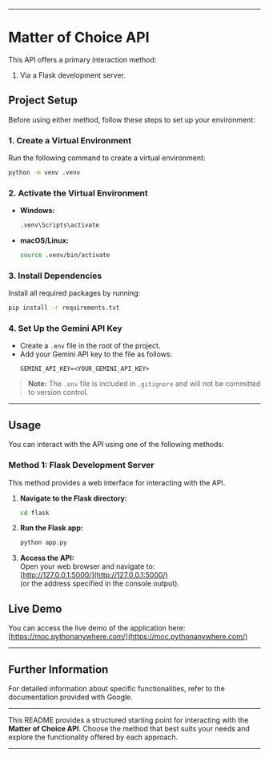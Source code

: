 
---

# Matter of Choice API

This API offers a primary interaction method:  
1. Via a Flask development server.  

## Project Setup

Before using either method, follow these steps to set up your environment:

### 1. **Create a Virtual Environment**  
Run the following command to create a virtual environment:  
```bash
python -m venv .venv
```

### 2. **Activate the Virtual Environment**  
- **Windows:**  
  ```bash
  .venv\Scripts\activate
  ```
- **macOS/Linux:**  
  ```bash
  source .venv/bin/activate
  ```

### 3. **Install Dependencies**  
Install all required packages by running:  
```bash
pip install -r requirements.txt
```

### 4. **Set Up the Gemini API Key**  
- Create a `.env` file in the root of the project.  
- Add your Gemini API key to the file as follows:  
  ```
  GEMINI_API_KEY=<YOUR_GEMINI_API_KEY>
  ```

> **Note:** The `.env` file is included in `.gitignore` and will not be committed to version control.

---

## Usage

You can interact with the API using one of the following methods:

### **Method 1: Flask Development Server**  
This method provides a web interface for interacting with the API.

1. **Navigate to the Flask directory:**  
   ```bash
   cd flask
   ```

2. **Run the Flask app:**  
   ```bash
   python app.py
   ```

3. **Access the API:**  
   Open your web browser and navigate to:  
   [http://127.0.0.1:5000/](http://127.0.0.1:5000/)  
   (or the address specified in the console output).

## Live Demo  

You can access the live demo of the application here:  
[https://moc.pythonanywhere.com/](https://moc.pythonanywhere.com/)

---

## Further Information  

For detailed information about specific functionalities, refer to the documentation provided with Google.

---

This README provides a structured starting point for interacting with the **Matter of Choice API**. Choose the method that best suits your needs and explore the functionality offered by each approach.

--- 

